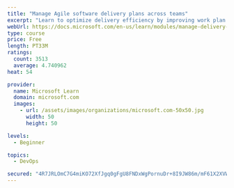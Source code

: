 ```yaml
---
title: "Manage Agile software delivery plans across teams"
excerpt: "Learn to optimize delivery efficiency by improving work plan visibility across teams."
webUrl: https://docs.microsoft.com/en-us/learn/modules/manage-delivery-plans/
type: course
price: Free
length: PT33M
ratings:
  count: 3513
  average: 4.740962
heat: 54

provider:
  name: Microsoft Learn
  domain: microsoft.com
  images:
    - url: /assets/images/organizations/microsoft.com-50x50.jpg
      width: 50
      height: 50

levels:
  - Beginner

topics:
  - DevOps

secured: "4R7JRLOmC7G4miKO72XfJgq0gFgU8FNDxWgPornuDr+8I9JW86m/mF61X2XVW4FXjo5/yGTs2RFsoPQ7yzSyu/bf4GWjq7EafHg9poumPrbW8W0z+QgeNAXBgeW/GmPnQtweRN5ikbVUbBIkbLNH6dm0cSgXhzMt9+uGvpziHiTHhxa4c65rtMlJ/XE3qLzMEp+l2hHWXjJiqbmIQP2halTkj1CoTsW33UlXmYaMp+C04AlKTuWuecLQB0Me4ULWrnbqfLbp/o+fLj9zZjYxfq0UjV49Z9IgJMmKAKGCl+Vp4pKsnguc7m/ZCeLdYP5n6X+kEh5QfwkGk9M97ce8ThEi9EhCErgsRNA25ecHq1ShrSdaS4SR0OTCfO1b3yeMz/KanorwG7VTfOwu1uoRQ7jfg7LhHeEY41C6+xYQDjM=;LIh8Ri94UFIQi8BPCGygyA=="
---
```


